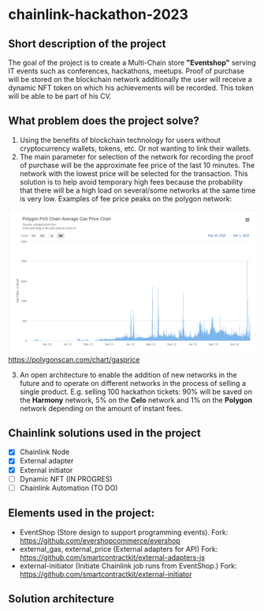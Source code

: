 # chainlink-hackathon-2023

## Short description of the project

The goal of the project is to create a Multi-Chain store **"Eventshop"** serving IT events such as conferences, hackathons, meetups. Proof of purchase will be stored on the blockchain network additionally the user will receive a dynamic NFT token on which his achievements will be recorded. This token will be able to be part of his CV.

## What problem does the project solve?

1. Using the benefits of blockchain technology for users without cryptocurrency wallets, tokens, etc. Or not wanting to link their wallets.
2. The main parameter for selection of the network for recording the proof of purchase will be the approximate fee price of the last 10 minutes. The network with the lowest price will be selected for the transaction. This solution is to help avoid temporary high fees because the probability that there will be a high load on several/some networks at the same time is very low. Examples of fee price peaks on the polygon network:

![Polgon fees](https://github.com/issueslinux/chainlink-hackathon-2023/blob/main/polygon_fee.png)
https://polygonscan.com/chart/gasprice

3. An open architecture to enable the addition of new networks in the future and to operate on different networks in the process of selling a single product. E.g. selling 100 hackathon tickets: 90% will be saved on the **Harmony** network, 5% on the **Celo** network and 1% on the **Polygon** network depending on the amount of instant fees. 

## Chainlink solutions used in the project

- [x] Chainlink Node
- [x] External adapter
- [x] External initiator
- [ ] Dynamic NFT (IN PROGRES)
- [ ] Chainlink Automation (TO DO)

## Elements used in the project:

- EventShop (Store design to support programming events). Fork: https://github.com/evershopcommerce/evershop
- external_gas, external_price (External adapters for API) Fork: https://github.com/smartcontractkit/external-adapters-js
- external-initiator (Initiate Chainlink job runs from EventShop.) Fork: https://github.com/smartcontractkit/external-initiator

## Solution architecture















